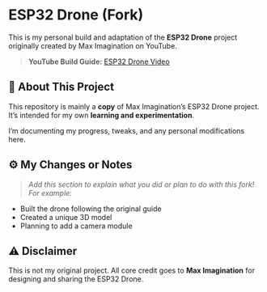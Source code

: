 # ESP32 Drone (Fork)

This is my personal build and adaptation of the **ESP32 Drone** project originally created by Max Imagination on YouTube.

> **YouTube Build Guide:** [ESP32 Drone Video](https://www.youtube.com/watch?v=V_mZsiZcy7s&t=1047s)


## 📌 About This Project

This repository is mainly a **copy** of Max Imagination’s ESP32 Drone project. It’s intended for my own **learning and experimentation**.

I’m documenting my progress, tweaks, and any personal modifications here.


## ⚙️ My Changes or Notes

> *Add this section to explain what you did or plan to do with this fork! For example:*

- Built the drone following the original guide
- Created a unique 3D model
- Planning to add a camera module


## ⚠️ Disclaimer

This is not my original project. All core credit goes to **Max Imagination** for designing and sharing the ESP32 Drone.  
